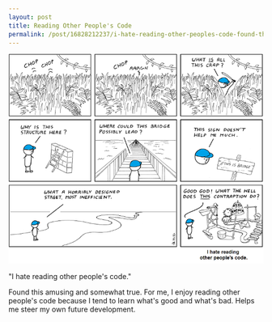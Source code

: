 ```yaml
--- 
layout: post 
title: Reading Other People's Code 
permalink: /post/16828212237/i-hate-reading-other-peoples-code-found-this 
--- 
```


[![](/tumblr_files/tumblr_lyog2j5EQt1qzg65oo1_500.png)](http://abstrusegoose.com/strips/you_down_wit_OPC-yeah_you_know_me.png)  

"I hate reading other people's code."

Found this amusing and somewhat true. For me, I enjoy reading other people's
code because I tend to learn what's good and what's bad. Helps me steer my own
future development.
